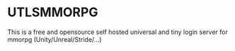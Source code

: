 # UTLSMMORPG
This is a free and opensource self hosted universal and tiny login server for mmorpg (Unity/Unreal/Stride/...)
